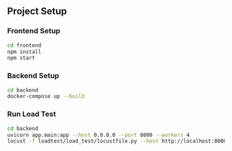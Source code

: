 ## Project Setup

### Frontend Setup

```sh
cd frontend
npm install
npm start
```

### Backend Setup

```sh
cd backend
docker-compose up --build
```

### Run Load Test

```sh
cd backend
uvicorn app.main:app --host 0.0.0.0 --port 8000 --workers 4
locust -f loadtest/load_test/locustfile.py --host http://localhost:8000
```
